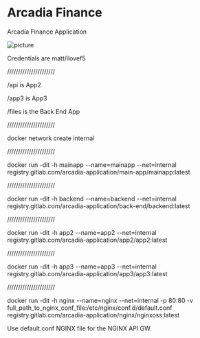 # Arcadia Finance

Arcadia Finance Application

![picture](https://gitlab.com/arcadia-application/main-app/-/raw/master/Micro%20Services%20architecture.png)

Credentials are matt/ilovef5

//////////////////////

/api is App2

/app3 is App3

/files is the Back End App

//////////////////////

docker network create internal

//////////////////////

docker run -dit -h mainapp --name=mainapp --net=internal registry.gitlab.com/arcadia-application/main-app/mainapp:latest

//////////////////////

docker run -dit -h backend --name=backend --net=internal registry.gitlab.com/arcadia-application/back-end/backend:latest

//////////////////////

docker run -dit -h app2 --name=app2 --net=internal registry.gitlab.com/arcadia-application/app2/app2:latest

//////////////////////

docker run -dit -h app3 --name=app3 --net=internal registry.gitlab.com/arcadia-application/app3/app3:latest

//////////////////////

docker run -dit -h nginx --name=nginx --net=internal -p 80:80 -v full_path_to_nginx_conf_file:/etc/nginx/conf.d/default.conf registry.gitlab.com/arcadia-application/nginx/nginxoss:latest

Use default.conf NGINX file for the NGINX API GW.
